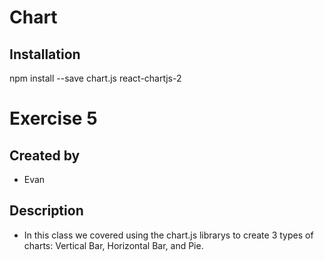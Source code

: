 # Chart

## Installation
npm install --save chart.js react-chartjs-2

# Exercise 5

## Created by 
- Evan

## Description
- In this class we covered using the chart.js librarys to create 3 types of charts: Vertical Bar, Horizontal Bar, and Pie.